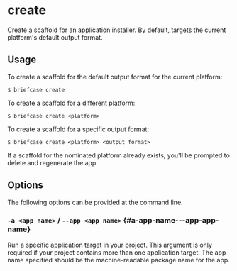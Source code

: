 # create

Create a scaffold for an application installer. By default, targets the
current platform's default output format.

## Usage

To create a scaffold for the default output format for the current
platform:

``` console
$ briefcase create
```

To create a scaffold for a different platform:

``` console
$ briefcase create <platform>
```

To create a scaffold for a specific output format:

``` console
$ briefcase create <platform> <output format>
```

If a scaffold for the nominated platform already exists, you'll be
prompted to delete and regenerate the app.

## Options

The following options can be provided at the command line.

### `-a <app name>` / `--app <app name>` {#a-app-name---app-app-name}

Run a specific application target in your project. This argument is only
required if your project contains more than one application target. The
app name specified should be the machine-readable package name for the
app.
